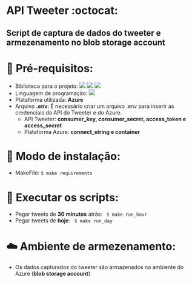 # API Tweeter :octocat:

## Script de captura de dados do tweeter e armezenamento no blob storage account

# :pushpin: Pré-requisitos:
- Biblioteca para o projeto: <img src='https://img.shields.io/badge/azure--storage--blob-12.0.0-informational'> <img src='https://img.shields.io/badge/python--decouple-3.3-informational'> <img src='https://img.shields.io/badge/tweepy-3.9.0-informational'><br>
- Linguagem de programação: <img src='https://camo.githubusercontent.com/2857442965ab9a51229c075102012bdbd340abc3/68747470733a2f2f696d672e736869656c64732e696f2f707970692f707976657273696f6e732f72657175657374733f6c6162656c3d507974686f6e266c6f676f3d505954484f4e266c6f676f436f6c6f723d79656c6c6f77267374796c653d706c6173746963'>
- Plataforma utilizada: **Azure**
- Arquivo **.env**: É necessário criar um arquivo .env para inserir as credenciais da API do Tweeter e do Azure.
  - API Tweeter: **consumer_key, consumer_secret, access_token e access_secret**
  - Plataforma Azure: **connect_string e container**
# :pushpin: Modo de instalação:
- MakeFile: ```$ make requirements ``` 

# :rocket: Executar os scripts:

   - Pegar tweets de **30 minutos** atrás:  ``` $ make run_hour```
   - Pegar tweets de **hoje**: ``` $ make run_day```
    
     
# :cloud: Ambiente de armezenamento:
- Os dados capturados do tweeter são armazenados no ambiente do Azure (**blob storage account**)
